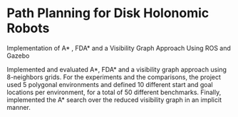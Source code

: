 # Path Planning for Disk Holonomic Robots
Implementation of A* , FDA* and a Visibility Graph Approach Using ROS and Gazebo

Implemented and evaluated A*, FDA* and a visibility graph approach using 8-neighbors grids. For the experiments and the comparisons, the project used 5 polygonal environments and defined 10 different start and goal locations per environment, for a total of 50 different benchmarks. Finally, implemented the A* search over the reduced visibility graph in an implicit manner.
